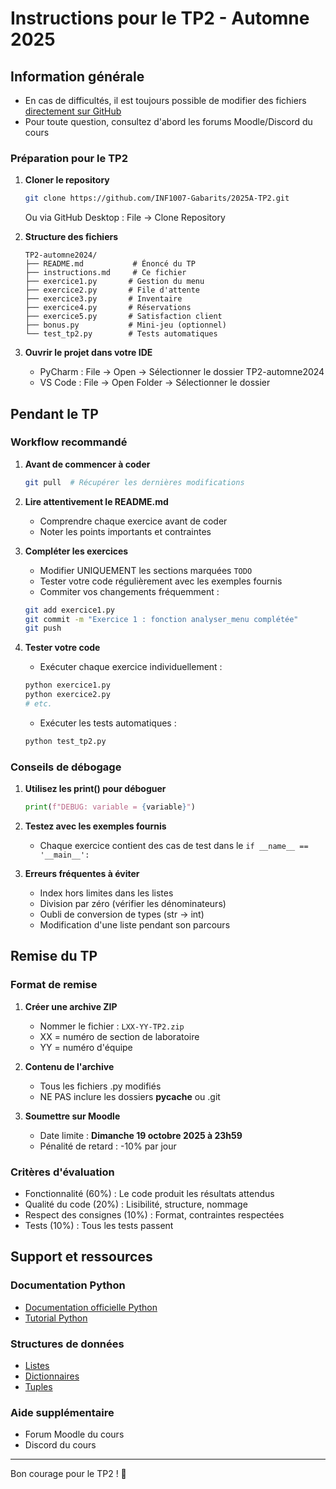 # Instructions pour le TP2 - Automne 2025

## Information générale
* En cas de difficultés, il est toujours possible de modifier des fichiers [directement sur GitHub](https://docs.github.com/en/github/managing-files-in-a-repository/editing-files-in-your-repository)
* Pour toute question, consultez d'abord les forums Moodle/Discord du cours

### Préparation pour le TP2

1. **Cloner le repository**
   ```bash
   git clone https://github.com/INF1007-Gabarits/2025A-TP2.git
   ```
   Ou via GitHub Desktop : File → Clone Repository

2. **Structure des fichiers**
   ```
   TP2-automne2024/
   ├── README.md           # Énoncé du TP
   ├── instructions.md     # Ce fichier
   ├── exercice1.py       # Gestion du menu
   ├── exercice2.py       # File d'attente
   ├── exercice3.py       # Inventaire
   ├── exercice4.py       # Réservations
   ├── exercice5.py       # Satisfaction client
   ├── bonus.py           # Mini-jeu (optionnel)
   └── test_tp2.py        # Tests automatiques
   ```

3. **Ouvrir le projet dans votre IDE**
   * PyCharm : File → Open → Sélectionner le dossier TP2-automne2024
   * VS Code : File → Open Folder → Sélectionner le dossier

## Pendant le TP

### Workflow recommandé

1. **Avant de commencer à coder**
   ```bash
   git pull  # Récupérer les dernières modifications
   ```

2. **Lire attentivement le README.md**
   * Comprendre chaque exercice avant de coder
   * Noter les points importants et contraintes

3. **Compléter les exercices**
   * Modifier UNIQUEMENT les sections marquées `TODO`
   * Tester votre code régulièrement avec les exemples fournis
   * Commiter vos changements fréquemment :
   ```bash
   git add exercice1.py
   git commit -m "Exercice 1 : fonction analyser_menu complétée"
   git push
   ```

4. **Tester votre code**
   * Exécuter chaque exercice individuellement :
   ```bash
   python exercice1.py
   python exercice2.py
   # etc.
   ```
   * Exécuter les tests automatiques :
   ```bash
   python test_tp2.py
   ```

### Conseils de débogage

1. **Utilisez les print() pour déboguer**
   ```python
   print(f"DEBUG: variable = {variable}")
   ```

2. **Testez avec les exemples fournis**
   * Chaque exercice contient des cas de test dans le `if __name__ == '__main__':`

3. **Erreurs fréquentes à éviter**
   * Index hors limites dans les listes
   * Division par zéro (vérifier les dénominateurs)
   * Oubli de conversion de types (str → int)
   * Modification d'une liste pendant son parcours

## Remise du TP

### Format de remise
1. **Créer une archive ZIP**
   * Nommer le fichier : `LXX-YY-TP2.zip`
   * XX = numéro de section de laboratoire
   * YY = numéro d'équipe

2. **Contenu de l'archive**
   * Tous les fichiers .py modifiés
   * NE PAS inclure les dossiers __pycache__ ou .git

3. **Soumettre sur Moodle**
   * Date limite : **Dimanche 19 octobre 2025 à 23h59**
   * Pénalité de retard : -10% par jour

### Critères d'évaluation
* Fonctionnalité (60%) : Le code produit les résultats attendus
* Qualité du code (20%) : Lisibilité, structure, nommage
* Respect des consignes (10%) : Format, contraintes respectées
* Tests (10%) : Tous les tests passent

## Support et ressources

### Documentation Python
* [Documentation officielle Python](https://docs.python.org/fr/3/)
* [Tutorial Python](https://docs.python.org/fr/3/tutorial/)

### Structures de données
* [Listes](https://docs.python.org/fr/3/tutorial/datastructures.html#more-on-lists)
* [Dictionnaires](https://docs.python.org/fr/3/tutorial/datastructures.html#dictionaries)
* [Tuples](https://docs.python.org/fr/3/tutorial/datastructures.html#tuples-and-sequences)

### Aide supplémentaire
* Forum Moodle du cours
* Discord du cours

---

Bon courage pour le TP2 ! 🚀
